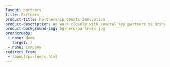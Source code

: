 ```yaml
---
layout: partners
title: Partners
product-title: Partnership Boosts Innovation
product-description: We work closely with several key partners to bring the best solutions to our customers.
product-background-img: bg-hero-partners.jpg
breadcrumbs:
 - name: Home
   target: /
 - name: Company
redirect_from:
 - /about/partners.html
---
```

